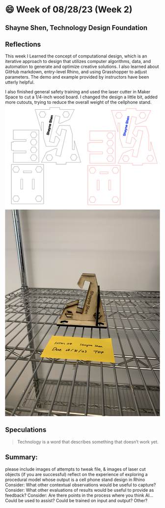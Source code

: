 # 😄 Week of 08/28/23 (Week 2)
## Shayne Shen, Technology Design Foundation

## Reflections
This week I Learned the concept of computational design, which is an iterative approach to design that utilizes computer algorithms, data, and automation to generate and optimize creative solutions. I also learned about GitHub markdown, entry-level Rhino, and using Grasshopper to adjust parameters. The demo and example provided by instructors have been utterly helpful. 

I also finished general safety training and used the laser cutter in Maker Space to cut a 1/4-inch wood board. I changed the design a little bit, added more cutouts, trying to reduce the overall weight of the cellphone stand.
![Illustrator design file](phonestand_ai.png)
![Final outcome](phonestand_01.jpg)


## Speculations
> Technology is a word that describes something that doesn’t work yet.
## Summary:


please include images of attempts to tweak file, & images of laser cut objects (if you are successful)
reflect on the experience of exploring a procedural model whose output is a cell phone stand design in Rhino
Consider: What other contextual observations would be useful to capture?
Consider: What other evaluations of results would be useful to provide as feedback?
Consider: Are there points in the process where you think AI…
Could be used to assist?
Could be trained on input and output?
Other?

